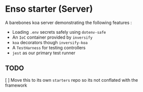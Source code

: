 # Enso starter (Server)

A barebones koa server demonstrating the following features :

* Loading `.env` secrets safely using `dotenv-safe`
* An `IoC` container provided by `inversify`
* `koa` decorators though `inversify-koa`
* A `TestHarness` for testing controllers
* `jest` as our primary test runner

## TODO

[ ] Move this to its own `starters` repo so its not conflated with the framework
